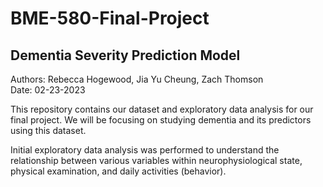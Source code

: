# BME-580-Final-Project

## Dementia Severity Prediction Model 

Authors: Rebecca Hogewood, Jia Yu Cheung, Zach Thomson  
Date: 02-23-2023

This repository contains our dataset and exploratory data analysis for our final project. We will be focusing on studying dementia and its predictors using this dataset.

Initial exploratory data analysis was performed to understand the relationship between various variables within neurophysiological state, physical examination, and daily activities (behavior). 
